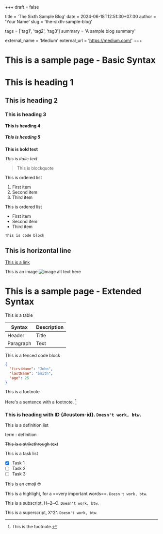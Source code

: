 +++
draft = false

title = 'The Sixth Sample Blog'
date = 2024-06-18T12:51:30+07:00
author = 'Your Name'
slug = 'the-sixth-sample-blog'

tags = ['tag1', 'tag2', 'tag3']
summary = 'A sample blog summary'

external_name = 'Medium'
external_url = 'https://medium.com/'
+++

# This is a sample page - Basic Syntax

# This is heading 1

## This is heading 2

### This is heading 3

#### This is heading 4

##### This is heading 5

**This is bold text**

*This is italic text*

> This is blockquote

This is ordered list

1. First item
2. Second item
3. Third item

This is ordered list

- First item
- Second item
- Third item

`This is code block`

This is horizontal line
---

[This is a link](https://github.com/odhyp)

This is an image
![image alt text here](image.jpg)

# This is a sample page - Extended Syntax

This is a table

| Syntax | Description |
| ----------- | ----------- |
| Header | Title |
| Paragraph | Text |

This is a fenced code block

```json
{
  "firstName": "John",
  "lastName": "Smith",
  "age": 25
}
```

This is a footnote

Here's a sentence with a footnote. [^1]

[^1]: This is the footnote.

### This is heading with ID {#custom-id}. `Doesn't work, btw.`

This is a definition list

term
: definition 

~~This is a strikethrough text~~

This is a task list

- [x] Task 1
- [ ] Task 2
- [ ] Task 3

This is an emoji :nerd_face:

This is a highlight, for a ==very important words==. `Doesn't work, btw`.

This is a subscript, H~2~O. `Doesn't work, btw`.

This is a superscript, X^2^. `Doesn't work, btw`.
